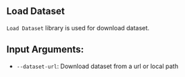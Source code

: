 ## Load Dataset
`Load Dataset` library is used for download dataset.

## Input Arguments:
* `--dataset-url`: Download dataset from a url or local path